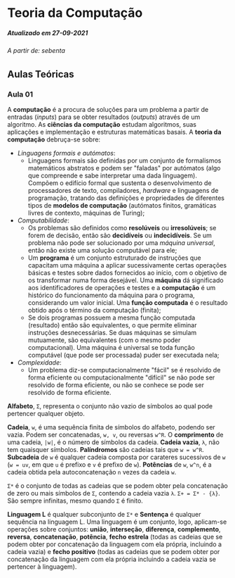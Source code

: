# Teoria da Computação

##### Atualizado em 27-09-2021
###### A partir de: sebenta

## Aulas Teóricas

### Aula 01

A **computação** é a procura de soluções para um problema a partir de entradas (_inputs_) para se obter resultados (_outputs_) através de um algoritmo. As **ciências da computação** estudam algoritmos, suas aplicações e implementação e estruturas matemáticas basais. A **teoria da computação** debruça-se sobre:
* _Linguagens formais e autómatos_:
    * Linguagens formais são definidas por um conjunto de formalismos matemáticos abstratos e podem ser "faladas" por autómatos (algo que compreende e sabe interpretar uma dada linguagem). Compõem o edifício formal que sustenta o desenvolvimento de processadores de texto, compiladores, _hardware_ e linguagens de programação, tratando das definições e propriedades de diferentes tipos de **modelos de computação** (autómatos finitos, gramáticas livres de contexto, máquinas de Turing);
* _Computabilidade_:
    * Os problemas são definidos como **resolúveis** ou **irresolúveis**; se forem de decisão, então são **decidíveis** ou **indecidíveis**. Se um problema não pode ser solucionado por uma _máquina universal_, então não existe uma solução computável para ele;
    * Um **programa** é um conjunto estruturado de instruções que capacitam uma máquina a aplicar sucessivamente certas operações básicas e testes sobre dados fornecidos ao início, com o objetivo de os transformar numa forma desejável. Uma **máquina** dá significado aos identificadores de operações e testes e a **computação** é um histórico do funcionamento da máquina para o programa, considerando um valor inicial. Uma **função computada** é o resultado obtido após o término da computação (finita);
    * Se dois programas possuem a mesma função computada (resultado) então são equivalentes, o que permite eliminar instruções desnecessárias. Se duas máquinas se simulam mutuamente, são equivalentes (com o mesmo poder computacional). Uma máquina é universal se toda função computável (que pode ser processada) puder ser executada nela;
* _Complexidade_:
    * Um problema diz-se computacionalmente "fácil" se é resolvido de forma eficiente ou computacionalmente "difícil" se não pode ser resolvido de forma eficiente, ou não se conhece se pode ser resolvido de forma eficiente.

**Alfabeto**, `Ʃ`, representa o conjunto não vazio de símbolos ao qual pode pertencer qualquer objeto.

**Cadeia**, `w`, é uma sequência finita de símbolos do alfabeto, podendo ser vazia. Podem ser concatenadas, `w, v`, ou reversas `w^R`. O **comprimento** de uma cadeia, `|w|`, é o número de símbolos da cadeia. **Cadeia vazia**, `λ`, não tem quaisquer símbolos. **Palíndromos** são cadeias tais que `w = w^R`. **Subcadeia** de `w` é qualquer cadeia composta por carateres sucessivos de `w` (`w = uv`, em que `u` é prefixo e `v` é prefixo de `w`). **Potências** de `w`, `w^n`, é a cadeia obtida pela autoconcatenação `n` vezes da cadeia `w`.

`Ʃ*` é o conjunto de todas as cadeias que se podem obter pela concatenação de zero ou mais símbolos de `Ʃ`, contendo a cadeia vazia `λ`. `Ʃ+ = Ʃ* - {λ}`. São sempre infinitas, mesmo quando `Ʃ` é finito.

**Linguagem L** é qualquer subconjunto de `Ʃ*` e **Sentença** é qualquer sequência na linguagem L. Uma linguagem é um conjunto, logo, aplicam-se operações sobre conjuntos: **união**, **interseção**, **diferença**, **complemento**, **reversa**, **concatenação**, **potência**, **fecho estrela** (todas as cadeias que se podem obter por concatenação da linguagem com ela própria, incluindo a cadeia vazia) e **fecho positivo** (todas as cadeias que se podem obter por concatenação da linguagem com ela própria incluindo a cadeia vazia se pertencer à linguagem).